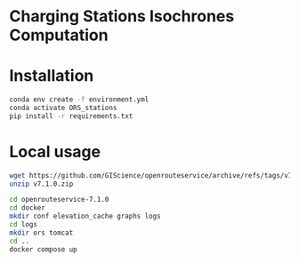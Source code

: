 # Charging Stations Isochrones Computation

# Installation

```bash
conda env create -f environment.yml 
conda activate ORS_stations
pip install -r requirements.txt
```

# Local usage 

```bash
wget https://github.com/GIScience/openrouteservice/archive/refs/tags/v7.1.0.zip
unzip v7.1.0.zip

cd openrouteservice-7.1.0
cd docker 
mkdir conf elevation_cache graphs logs
cd logs
mkdir ors tomcat 
cd ..
docker compose up
```
